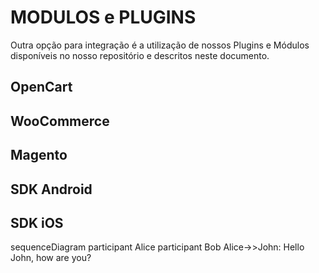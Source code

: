 MODULOS e PLUGINS
==================

Outra opção para integração é a utilização de nossos Plugins e Módulos disponíveis no nosso repositório e descritos neste documento.

OpenCart
--------

WooCommerce
-----------

Magento
-------

SDK Android
-----------

SDK iOS
-------

<div class='mermaid'>sequenceDiagram
	participant Alice
	participant Bob
	Alice->>John: Hello John, how are you?</div>